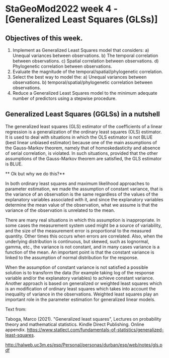 # **StaGeoMod2022 week 4 -[Generalized Least Squares (GLSs)]**

## Objectives of this week.

1.	Implement as Generalized Least Squares model that considers:
  a) Unequal variances between observations.
  b) The temporal  correlation between observations. 
  c) Spatial correlation between observations. 
  d) Phylogenetic correlation between observations. 
2.	Evaluate the magnitude of the temporal/spatial/phylogenetic correlation.
3.  Select the best way to model the:
  a) Unequal variances between observations.
  b) temporal/spatial/phylogenetic correlation between observations.
4.	Reduce a Generalized Least Squares model to the minimum adequate number of predictors using a stepwise procedure.

## Generalized Least Squares (GGLSs) in a nutshell

The generalized least squares (GLS) estimator of the coefficients of a linear regression is a generalization of the ordinary least squares (OLS) estimator. It is used to deal with situations in which the OLS estimator is not BLUE (best linear unbiased estimator) because one of the main assumptions of the Gauss-Markov theorem, namely that of homoskedasticity and absence of serial correlation, is violated. In such situations, provided that the other assumptions of the Gauss-Markov theorem are satisfied, the GLS estimator is BLUE.

** Ok but why we do this?**

In both ordinary least squares and maximum likelihood approaches to parameter estimation, we made the assumption of constant variance, that is the variance of an observation is the same regardless of the values of the explanatory variables associated with it, and since the explanatory variables determine the mean value of the observation, what we assume is that the variance of the observation is unrelated to the mean.

There are many real situations in which this assumption is inappropriate. In some cases the measurement system used might be a source of variability, and the size of the measurement error is proportional to the measured quantity. Other times this occurs when errors are correlated. Also, when the underlying distribution is continuous, but skewed, such as lognormal, gamma, etc., the variance is not constant, and in many cases variance is a function of the mean.
An important point is that the constant variance is linked to the assumption of normal distribution for the response.

When the assumption of constant variance is not satisfied a possible solution is to transform the data (for example taking log of the response variable and/or the explanatory variables) to achieve constant variance. Another approach is based on generalized or weighted least squares which is an modification of ordinary least squares which takes into account the inequality of variance in the observations. Weighted least squares play an important role in the parameter estimation for generalized linear models.




Text from:

Taboga, Marco (2021). "Generalized least squares", Lectures on probability theory and mathematical statistics. Kindle Direct Publishing. Online appendix. https://www.statlect.com/fundamentals-of-statistics/generalized-least-squares.

http://halweb.uc3m.es/esp/Personal/personas/durban/esp/web/notes/gls.pdf



